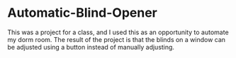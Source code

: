 # Automatic-Blind-Opener
This was a project for a class, and I used this as an opportunity to automate my dorm room. The result of the project is that the blinds on a window can be adjusted using a button instead of manually adjusting. 
